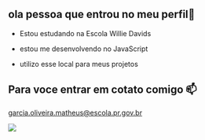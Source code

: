 ## ola pessoa que entrou no meu perfil👋

  - Estou estudando na Escola Willie Davids

  - estou me desenvolvendo no JavaScript

  - utilizo esse local para meus projetos 

## Para voce entrar em cotato comigo 📫

garcia.oliveira.matheus@escola.pr.gov.br

![](https://media1.tenor.com/m/ZZaiMKvs_BQAAAAC/ultrakill-v1.gif)
